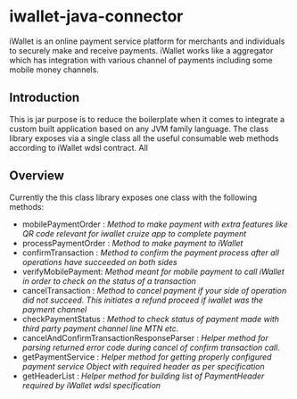 iwallet-java-connector
======================
iWallet is an online payment service platform for merchants and individuals to securely make and receive payments. iWallet
works like a aggregator which has integration with various channel of payments including some mobile money channels.


Introduction
------------
This is jar purpose is to reduce the boilerplate when it comes to integrate a custom built application based on any JVM family language.
The class library exposes via a single class all the useful consumable web methods according to iWallet wdsl contract. All


Overview
--------

Currently the this class library exposes one class with the following methods:

 * mobilePaymentOrder : *Method to make payment with extra features like QR code relevant for iwallet cruize app to complete payment*
 * processPaymentOrder : *Method to make payment to iWallet*
 * confirmTransaction : *Method to confirm the payment process after all operations have succeeded on both sides*
 * verifyMobilePayment: *Method meant for mobile payment to call iWallet in order to check on the status of a transaction*
 * cancelTransaction : *Method to cancel payment if your side of operation did not succeed. This initiates a refund proceed if iwallet was the payment channel*
 * checkPaymentStatus : *Method to check status of payment made with third party payment channel line MTN etc.*
 * cancelAndConfirmTransactionResponseParser : *Helper method for parsing returned error code during cancel of confirm transaction call.*
 * getPaymentService : *Helper method for getting properly configured payment service Object with required header as per specification*
 * getHeaderList : *Helper method for building list of PaymentHeader required by iWallet wdsl specification*
